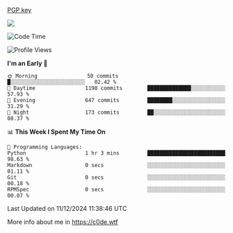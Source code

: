 [PGP key](https://c0de.wtf/urwq.asc)

<a href="https://wakatime.com"><img src="https://wakatime.com/share/@c0dezin/b7f18a7c-ab3a-40b8-8bc7-b1b7bf71f1d6.svg" /></a>

<!--START_SECTION:waka-->
![Code Time](http://img.shields.io/badge/Code%20Time-155%20hrs%2059%20mins-blue)

![Profile Views](http://img.shields.io/badge/Profile%20Views-0-blue)

**I'm an Early 🐤** 

```text
🌞 Morning                50 commits          █░░░░░░░░░░░░░░░░░░░░░░░░   02.42 % 
🌆 Daytime                1198 commits        ██████████████░░░░░░░░░░░   57.93 % 
🌃 Evening                647 commits         ████████░░░░░░░░░░░░░░░░░   31.29 % 
🌙 Night                  173 commits         ██░░░░░░░░░░░░░░░░░░░░░░░   08.37 % 
```


📊 **This Week I Spent My Time On** 

```text
💬 Programming Languages: 
Python                   1 hr 3 mins         █████████████████████████   98.63 % 
Markdown                 0 secs              ░░░░░░░░░░░░░░░░░░░░░░░░░   01.11 % 
Git                      0 secs              ░░░░░░░░░░░░░░░░░░░░░░░░░   00.18 % 
RPMSpec                  0 secs              ░░░░░░░░░░░░░░░░░░░░░░░░░   00.07 % 
```


 Last Updated on 11/12/2024 11:38:46 UTC
<!--END_SECTION:waka-->

More info about me in https://c0de.wtf
